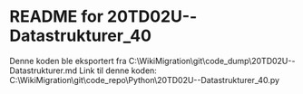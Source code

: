 # README for 20TD02U--Datastrukturer_40
Denne koden ble eksportert fra C:\WikiMigration\git\code_dump\20TD02U--Datastrukturer.md
Link til denne koden: C:\WikiMigration\git\code_repo\Python\20TD02U--Datastrukturer_40.py

